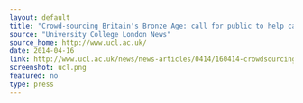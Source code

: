 ```yaml
---
layout: default
title: "Crowd-sourcing Britain's Bronze Age: call for public to help catalogue and model prehistoric artefacts"
source: "University College London News"
source_home: http://www.ucl.ac.uk/
date: 2014-04-16
link: http://www.ucl.ac.uk/news/news-articles/0414/160414-crowdsourcing-bronze-age
screenshot: ucl.png
featured: no
type: press
---
```

